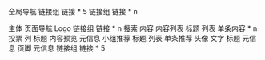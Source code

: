 全局导航
    链接组
        链接 * 5
    链接组
        链接 * n

主体
    页面导航
        Logo
        链接组
            链接 * n
        搜索
    内容
        内容列表
            标题
            列表
                单条内容 * n
                    投票
                    列
                        标题
                        内容预览
                        元信息
        小组推荐
            标题
            列表
                单条推荐
                    头像
                    文字
                        标题
                        元信息
页脚
    元信息
    链接组
        链接 * 5